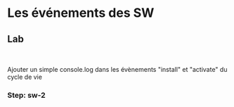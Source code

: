 <!-- .slide: class="exercice" -->

# Les événements des SW

## Lab

<br>

Ajouter un simple console.log dans les évènements "install" et "activate" du cycle de vie

### Step: sw-2
